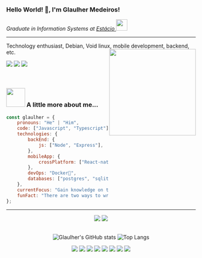 ### Hello World! 🖖, I'm Glaulher Medeiros! 

<p>
 <em>
   Graduate in Information Systems at 
   <a href="https://estacio.br/estude-na-estacio/nossa-graduacao">
     Estácio
   </a>
   <img src="https://media.giphy.com/media/WUlplcMpOCEmTGBtBW/giphy.gif" width="30"> 
 </em>
</p>



--- 
   <div>
Technology enthusiast, Debian, Void linux, mobile development, backend, etc.

<img align="right"  src="https://media.giphy.com/media/wwg1suUiTbCY8H8vIA/giphy-downsized-large.gif" width="230">


<p align="left">
<span style="inline-block;">
  <a href="https://www.linkedin.com/in/glaulher-medeiros-03799967/" target="_blank"><img src="https://img.shields.io/badge/LinkedIn-0077B5?style=for-the-badge&logo=linkedin&logoColor=white" ></a>
</span>
<span style="inline-block;">
  <a href="https://glaulher.github.io/" target="_blank"><img src="https://img.shields.io/badge/github.io-gray?style=for-the-badge&logo=github&logoColor=white" ></a>
</span>


<span style="inline-block;">
  <a href="https://terminaldopenguin.blogspot.com/" target="_blank"><img src="https://img.shields.io/badge/blog-orange?style=for-the-badge&logo=blogger&logoColor=white"></a>
</span> 

</p>
 </div>


</br>

### <img src="https://media.giphy.com/media/VgCDAzcKvsR6OM0uWg/giphy.gif" width="50"> A little more about me...  

```javascript
const glaulher = {
    pronouns: "He" | "Him",
    code: ["Javascript", "Typescript"],   
    technologies: {
        backEnd: {
            js: ["Node", "Express"],
        },
        mobileApp: {
            crossPlatform: ["React-native"]
        },
        devOps: "Docker🐳",
        databases: ["postgres", "sqlite"],      
    },    
    currentFocus: "Gain knowledge on the javascript stack and contribute to the community",
    funFact: "There are two ways to write error-free programs; only the third one works"
};
```


---
<!--START_SECTION:waka-->

<div align='center'> 
    <img src=https://img.shields.io/badge/JavaScript-F7DF1E?style=for-the-badge&logo=javascript&logoColor=black />
    <img src=https://img.shields.io/badge/TypeScript-007ACC?style=for-the-badge&logo=typescript&logoColor=white />  
</div>
  
 <br>
<div align='center'>             
 
![Glaulher's GitHub stats](https://github-readme-stats.vercel.app/api?username=glaulher&show_icons=true&theme=tokyonight) 
![Top Langs](https://github-readme-stats.vercel.app/api/top-langs/?username=glaulher&hide=html&layout=compact&theme=tokyonight) 
   
</div>

<div align='center'>   
  <img src=https://img.shields.io/badge/React_Native-20232A?style=for-the-badge&logo=react&logoColor=61DAFB />  
  <img src=https://img.shields.io/badge/Figma-F24E1E?style=for-the-badge&logo=figma&logoColor=white />
  <img src=https://img.shields.io/badge/Node.js-43853D?style=for-the-badge&logo=node-dot-js&logoColor=white />
  <img src=https://img.shields.io/badge/SQLite-07405E?style=for-the-badge&logo=sqlite&logoColor=white />
  <img src=https://img.shields.io/badge/Insomnia-5849be?style=for-the-badge&logo=Insomnia&logoColor=white /> 
  <img src=https://img.shields.io/badge/Void-Linux-ABC2AB?style=for-the-badge&logo=void&logoColor=white />
  <img src=https://img.shields.io/badge/Debian-D70A53?style=for-the-badge&logo=debian&logoColor=white />
  <img src=https://img.shields.io/badge/docker-%230db7ed.svg?style=for-the-badge&logo=docker&logoColor=white />
</div>
  
  

 


